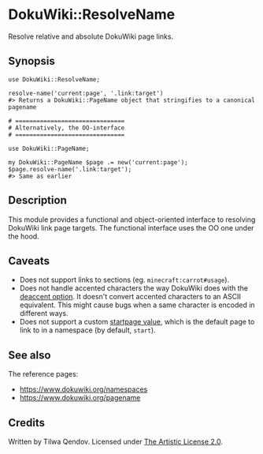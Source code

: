 # DokuWiki::ResolveName

Resolve relative and absolute DokuWiki page links.

## Synopsis

    use DokuWiki::ResolveName;
    
    resolve-name('current:page', '.link:target')
    #> Returns a DokuWiki::PageName object that stringifies to a canonical pagename
    
    # ===============================
    # Alternatively, the OO-interface
    # ===============================
    
    use DokuWiki::PageName;
    
    my DokuWiki::PageName $page .= new('current:page');
    $page.resolve-name('.link:target');
    #> Same as earlier

## Description

This module provides a functional and object-oriented interface to resolving DokuWiki link page targets. The functional interface uses the OO one under the hood.

## Caveats

* Does not support links to sections (eg. `minecraft:carrot#usage`).
* Does not handle accented characters the way DokuWiki does with the [deaccent option](https://www.dokuwiki.org/config:deaccent). It doesn't convert accented characters to an ASCII equivalent. This might cause bugs when a same character is encoded in different ways.
* Does not support a custom [startpage value](https://www.dokuwiki.org/config:startpage), which is the default page to link to in a namespace (by default, `start`).

## See also

The reference pages:
* <https://www.dokuwiki.org/namespaces>
* <https://www.dokuwiki.org/pagename>

## Credits

Written by Tilwa Qendov.
Licensed under [The Artistic License 2.0](LICENSE).